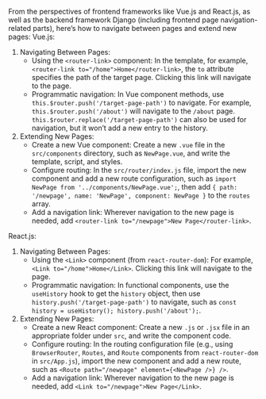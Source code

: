From the perspectives of frontend frameworks like Vue.js and React.js, as well as the backend framework Django (including frontend page navigation-related parts), here’s how to navigate between pages and extend new pages:
Vue.js:
1. Navigating Between Pages:
   - Using the `<router-link>` component: In the template, for example, `<router-link to="/home">Home</router-link>`, the `to` attribute specifies the path of the target page. Clicking this link will navigate to the page.
   - Programmatic navigation: In Vue component methods, use `this.$router.push('/target-page-path')` to navigate. For example, `this.$router.push('/about')` will navigate to the `/about` page. `this.$router.replace('/target-page-path')` can also be used for navigation, but it won’t add a new entry to the history.
2. Extending New Pages:
   - Create a new Vue component: Create a new `.vue` file in the `src/components` directory, such as `NewPage.vue`, and write the template, script, and styles.
   - Configure routing: In the `src/router/index.js` file, import the new component and add a new route configuration, such as `import NewPage from '../components/NewPage.vue';`, then add `{ path: '/newpage', name: 'NewPage', component: NewPage }` to the `routes` array.
   - Add a navigation link: Wherever navigation to the new page is needed, add `<router-link to="/newpage">New Page</router-link>`.

React.js:
1. Navigating Between Pages:
   - Using the `<Link>` component (from `react-router-dom`): For example, `<Link to="/home">Home</Link>`. Clicking this link will navigate to the page.
   - Programmatic navigation: In functional components, use the `useHistory` hook to get the `history` object, then use `history.push('/target-page-path')` to navigate, such as `const history = useHistory(); history.push('/about');`.
2. Extending New Pages:
   - Create a new React component: Create a new `.js` or `.jsx` file in an appropriate folder under `src`, and write the component code.
   - Configure routing: In the routing configuration file (e.g., using `BrowserRouter`, `Routes`, and `Route` components from `react-router-dom` in `src/App.js`), import the new component and add a new route, such as `<Route path="/newpage" element={<NewPage />} />`.
   - Add a navigation link: Wherever navigation to the new page is needed, add `<Link to="/newpage">New Page</Link>`.




